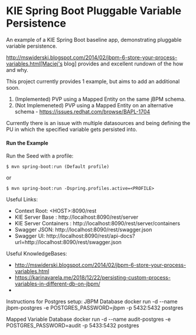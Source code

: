 KIE Spring Boot Pluggable Variable Persistence
=============================

An example of a KIE Spring Boot baseline app, demonstrating pluggable variable persistence.

http://mswiderski.blogspot.com/2014/02/jbpm-6-store-your-process-variables.html[Maciej's blog] provides and excellent rundown of the 
how and why. 

This project currently provides 1 example, but aims to add an additional soon.

1. (Implemented) PVP using a Mapped Entity on the same jBPM schema. 
2. (Not Implemeneted) PVP using a Mapped Entity on an alternative schema - https://issues.redhat.com/browse/BAPL-1704

Currently there is an issue with multiple datasources and being defining the PU in which the specified variable gets persisted into. 

#### Run the Example


Run the Seed with a profile: 
```
$ mvn spring-boot:run (Default profile)
```
or 
```
$ mvn spring-boot:run -Dspring.profiles.active=<PROFILE>
```

Useful Links: 
- Context Root: \<HOST>:8090/rest
- KIE Server Base : http://localhost:8090/rest/server
- KIE Server Containers : http://localhost:8090/rest/server/containers
- Swagger JSON: http://localhost:8090/rest/swagger.json
- Swagger UI: http://localhost:8090/rest/api-docs?url=http://localhost:8090/rest/swagger.json

Useful KnowledgeBases:

- http://mswiderski.blogspot.com/2014/02/jbpm-6-store-your-process-variables.html
- https://karinavarela.me/2018/12/22/persisting-custom-process-variables-in-different-db-on-jbpm/
- 

Instructions for Postgres setup:
JBPM Database
docker run -d --name jbpm-postgres -e POSTGRES_PASSWORD=jbpm -p 5432:5432 postgres

Mapped Variable Database
docker run -d --name audit-postgres -e POSTGRES_PASSWORD=audit -p 5433:5432 postgres